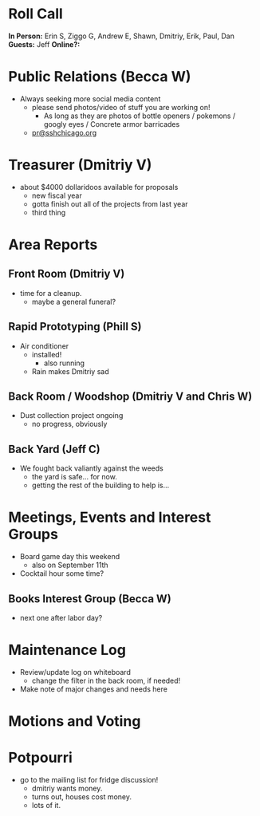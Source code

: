 # Roll Call
**In Person:** Erin S, Ziggo G, Andrew E, Shawn, Dmitriy, Erik, Paul, Dan
**Guests:**  Jeff
**Online?:**   

# Public Relations (Becca W)
- Always seeking more social media content
  - please send photos/video of stuff you are working on!
    - As long as they are photos of bottle openers / pokemons / googly eyes / Concrete armor barricades
  - pr@sshchicago.org
# Treasurer (Dmitriy V)
- about $4000 dollaridoos available for proposals
  - new fiscal year
  - gotta finish out all of the projects from last year
  - third thing
# Area Reports
## Front Room (Dmitriy V)
- time for a cleanup.
  - maybe a general funeral?
## Rapid Prototyping (Phill S)
- Air conditioner
  - installed! 
    - also running
  - Rain makes Dmitriy sad
## Back Room / Woodshop (Dmitriy V and Chris W)
- Dust collection project ongoing
  - no progress, obviously
## Back Yard (Jeff C)
- We fought back valiantly against the weeds
  - the yard is safe... for now.
  - getting the rest of the building to help is...
# Meetings, Events and Interest Groups
- Board game day this weekend
  - also on September 11th
- Cocktail hour some time?  
## Books Interest Group (Becca W)
- next one after labor day?
# Maintenance Log
- Review/update log on whiteboard
  - change the filter in the back room, if needed!
- Make note of major changes and needs here
# Motions and Voting
# Potpourri
- go to the mailing list for fridge discussion!
  - dmitriy wants money. 
  - turns out, houses cost money.
  - lots of it.
